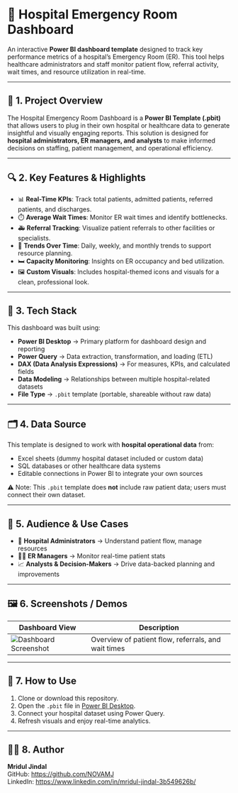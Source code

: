 # 🏥 Hospital Emergency Room Dashboard

An interactive **Power BI dashboard template** designed to track key performance metrics of a hospital’s Emergency Room (ER). This tool helps healthcare administrators and staff monitor patient flow, referral activity, wait times, and resource utilization in real-time.

---

## 📌 1. Project Overview

The Hospital Emergency Room Dashboard is a **Power BI Template (.pbit)** that allows users to plug in their own hospital or healthcare data to generate insightful and visually engaging reports. This solution is designed for **hospital administrators, ER managers, and analysts** to make informed decisions on staffing, patient management, and operational efficiency.

---

## 🔍 2. Key Features & Highlights

- 📊 **Real-Time KPIs**: Track total patients, admitted patients, referred patients, and discharges.
- ⏱️ **Average Wait Times**: Monitor ER wait times and identify bottlenecks.
- 🚑 **Referral Tracking**: Visualize patient referrals to other facilities or specialists.
- 📅 **Trends Over Time**: Daily, weekly, and monthly trends to support resource planning.
- 🛏️ **Capacity Monitoring**: Insights on ER occupancy and bed utilization.
- 🖼️ **Custom Visuals**: Includes hospital-themed icons and visuals for a clean, professional look.

---

## 🧰 3. Tech Stack

This dashboard was built using:

- **Power BI Desktop** → Primary platform for dashboard design and reporting
- **Power Query** → Data extraction, transformation, and loading (ETL)
- **DAX (Data Analysis Expressions)** → For measures, KPIs, and calculated fields
- **Data Modeling** → Relationships between multiple hospital-related datasets
- **File Type** → `.pbit` template (portable, shareable without raw data)

---

## 🗂️ 4. Data Source

This template is designed to work with **hospital operational data** from:
- Excel sheets (dummy hospital dataset included or custom data)
- SQL databases or other healthcare data systems
- Editable connections in Power BI to integrate your own sources

⚠️ Note: This `.pbit` template does **not** include raw patient data; users must connect their own dataset.

---

## 🎯 5. Audience & Use Cases

- 🏥 **Hospital Administrators** → Understand patient flow, manage resources
- 👩‍⚕️ **ER Managers** → Monitor real-time patient stats 
- 📈 **Analysts & Decision-Makers** → Drive data-backed planning and improvements

---

## 🖼️ 6. Screenshots / Demos

| Dashboard View | Description |
|---------------|-------------|
| ![Dashboard Screenshot](<img width="1224" height="730" alt="dashboard 1" src="https://github.com/user-attachments/assets/776f5760-d735-469c-94f4-182118f440fb" />) | Overview of patient flow, referrals, and wait times |


---

## 🚀 7. How to Use

1. Clone or download this repository.
2. Open the `.pbit` file in [Power BI Desktop](https://powerbi.microsoft.com/desktop/).
3. Connect your hospital dataset using Power Query.
4. Refresh visuals and enjoy real-time analytics.

---

## 👩‍💻 8. Author

**Mridul Jindal**  
GitHub: https://github.com/NOVAMJ  
LinkedIn: https://www.linkedin.com/in/mridul-jindal-3b549626b/
